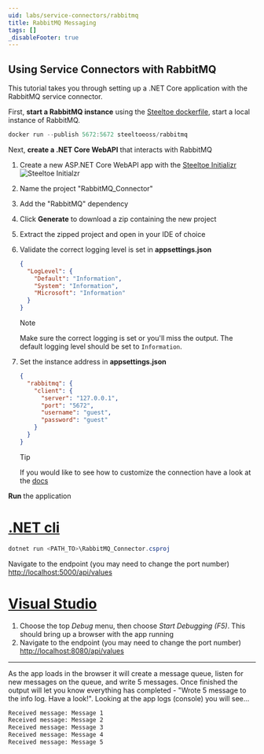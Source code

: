 ```yaml
---
uid: labs/service-connectors/rabbitmq
title: RabbitMQ Messaging
tags: []
_disableFooter: true
---
```


## Using Service Connectors with RabbitMQ

This tutorial takes you through setting up a .NET Core application with the RabbitMQ service connector.

First, **start a RabbitMQ instance** using the [Steeltoe dockerfile](https://github.com/steeltoeoss/dockerfiles), start a local instance of RabbitMQ.

 ```powershell
 docker run --publish 5672:5672 steeltoeoss/rabbitmq
 ```

Next, **create a .NET Core WebAPI** that interacts with RabbitMQ

1. Create a new ASP.NET Core WebAPI app with the [Steeltoe Initializr](https://start.steeltoe.io)
    ![Steeltoe Initialzr](~/labs/images/initializr/rabbitmq.png)
1. Name the project "RabbitMQ_Connector"
1. Add the "RabbitMQ" dependency
1. Click **Generate** to download a zip containing the new project
1. Extract the zipped project and open in your IDE of choice
1. Validate the correct logging level is set in **appsettings.json**

    ```json
    {
      "LogLevel": {
        "Default": "Information",
        "System": "Information",
        "Microsoft": "Information"
      }
    }
    ```

    > [!NOTE]
    > Make sure the correct logging is set or you'll miss the output. The default logging level should be set to `Information`.

1. Set the instance address in **appsettings.json**

    ```json
    {
      "rabbitmq": {
        "client": {
          "server": "127.0.0.1",
          "port": "5672",
          "username": "guest",
          "password": "guest"
        }
      }
    }
    ```

    > [!TIP]
    > If you would like to see how to customize the connection have a look at the [docs](~/api/v3/welcome/index.md)

**Run** the application

  # [.NET cli](#tab/cli)

  ```powershell
  dotnet run <PATH_TO>\RabbitMQ_Connector.csproj
  ```

  Navigate to the endpoint (you may need to change the port number) [http://localhost:5000/api/values](http://localhost:5000/api/values)

  # [Visual Studio](#tab/vs)

  1. Choose the top *Debug* menu, then choose *Start Debugging (F5)*. This should bring up a browser with the app running
  1. Navigate to the endpoint (you may need to change the port number) [http://localhost:8080/api/values](http://localhost:8080/api/values)
  
  ***

As the app loads in the browser it will create a message queue, listen for new messages on the queue, and write 5 messages. Once finished the output will let you know everything has completed - "Wrote 5 message to the info log. Have a look!". Looking at the app logs (console) you will see...

  ```bash
  Received message: Message 1
  Received message: Message 2
  Received message: Message 3
  Received message: Message 4
  Received message: Message 5
  ```

